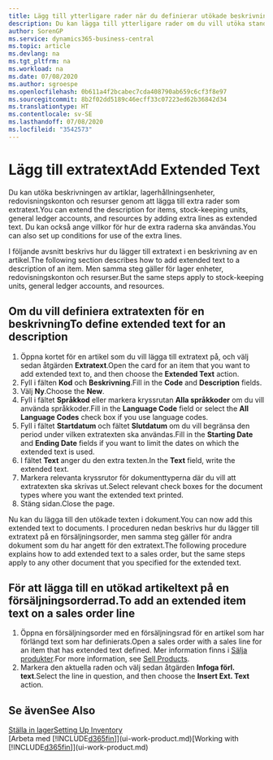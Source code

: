```yaml
---
title: Lägg till ytterligare rader när du definierar utökade beskrivningar
description: Du kan lägga till ytterligare rader om du vill utöka standardtexten som beskriver en artikel, ett redovisningskonto och andra data.
author: SorenGP
ms.service: dynamics365-business-central
ms.topic: article
ms.devlang: na
ms.tgt_pltfrm: na
ms.workload: na
ms.date: 07/08/2020
ms.author: sgroespe
ms.openlocfilehash: 0b611a4f2bcabec7cda408790ab659c6cf3f8e97
ms.sourcegitcommit: 8b2f02dd5189c46ecff33c07223ed62b36842d34
ms.translationtype: HT
ms.contentlocale: sv-SE
ms.lasthandoff: 07/08/2020
ms.locfileid: "3542573"
---
```

# <a name="add-extended-text"></a><span data-ttu-id="ac935-103">Lägg till extratext</span><span class="sxs-lookup"><span data-stu-id="ac935-103">Add Extended Text</span></span>

<span data-ttu-id="ac935-104">Du kan utöka beskrivningen av artiklar, lagerhållningsenheter, redovisningskonton och resurser genom att lägga till extra rader som extratext.</span><span class="sxs-lookup"><span data-stu-id="ac935-104">You can extend the description for items, stock-keeping units, general ledger accounts, and resources by adding extra lines as extended text.</span></span> <span data-ttu-id="ac935-105">Du kan också ange villkor för hur de extra raderna ska användas.</span><span class="sxs-lookup"><span data-stu-id="ac935-105">You can also set up conditions for use of the extra lines.</span></span>  

<span data-ttu-id="ac935-106">I följande avsnitt beskrivs hur du lägger till extratext i en beskrivning av en artikel.</span><span class="sxs-lookup"><span data-stu-id="ac935-106">The following section describes how to add extended text to a description of an item.</span></span> <span data-ttu-id="ac935-107">Men samma steg gäller för lager enheter, redovisningskonton och resurser.</span><span class="sxs-lookup"><span data-stu-id="ac935-107">But the same steps apply to stock-keeping units, general ledger accounts, and resources.</span></span>  

## <a name="to-define-extended-text-for-an-description"></a><span data-ttu-id="ac935-108">Om du vill definiera extratexten för en beskrivning</span><span class="sxs-lookup"><span data-stu-id="ac935-108">To define extended text for an description</span></span>

1. <span data-ttu-id="ac935-109">Öppna kortet för en artikel som du vill lägga till extratext på, och välj sedan åtgärden **Extratext**.</span><span class="sxs-lookup"><span data-stu-id="ac935-109">Open the card for an item that you want to add extended text to, and then choose the **Extended Text** action.</span></span>
2. <span data-ttu-id="ac935-110">Fyll i fälten **Kod** och **Beskrivning**.</span><span class="sxs-lookup"><span data-stu-id="ac935-110">Fill in the **Code** and **Description** fields.</span></span>
3. <span data-ttu-id="ac935-111">Välj **Ny**.</span><span class="sxs-lookup"><span data-stu-id="ac935-111">Choose the **New**.</span></span>
4. <span data-ttu-id="ac935-112">Fyll i fältet **Språkkod** eller markera kryssrutan **Alla språkkoder** om du vill använda språkkoder.</span><span class="sxs-lookup"><span data-stu-id="ac935-112">Fill in the **Language Code** field or select the **All Language Codes** check box if you use language codes.</span></span>
5. <span data-ttu-id="ac935-113">Fyll i fältet **Startdatum** och fältet **Slutdatum** om du vill begränsa den period under vilken extratexten ska användas.</span><span class="sxs-lookup"><span data-stu-id="ac935-113">Fill in the **Starting Date** and **Ending Date** fields if you want to limit the dates on which the extended text is used.</span></span>
6. <span data-ttu-id="ac935-114">I fältet **Text** anger du den extra texten.</span><span class="sxs-lookup"><span data-stu-id="ac935-114">In the **Text** field, write the extended text.</span></span>
7. <span data-ttu-id="ac935-115">Markera relevanta kryssrutor för dokumenttyperna där du vill att extratexten ska skrivas ut.</span><span class="sxs-lookup"><span data-stu-id="ac935-115">Select relevant check boxes for the document types where you want the extended text printed.</span></span>
8. <span data-ttu-id="ac935-116">Stäng sidan.</span><span class="sxs-lookup"><span data-stu-id="ac935-116">Close the page.</span></span>

<span data-ttu-id="ac935-117">Nu kan du lägga till den utökade texten i dokument.</span><span class="sxs-lookup"><span data-stu-id="ac935-117">You can now add this extended text to documents.</span></span> <span data-ttu-id="ac935-118">I proceduren nedan beskrivs hur du lägger till extratext på en försäljningsorder, men samma steg gäller för andra dokument som du har angett för den extratext.</span><span class="sxs-lookup"><span data-stu-id="ac935-118">The following procedure explains how to add extended text to a sales order, but the same steps apply to any other document that you specified for the extended text.</span></span>  

## <a name="to-add-an-extended-item-text-on-a-sales-order-line"></a><span data-ttu-id="ac935-119">För att lägga till en utökad artikeltext på en försäljningsorderrad.</span><span class="sxs-lookup"><span data-stu-id="ac935-119">To add an extended item text on a sales order line</span></span>

1. <span data-ttu-id="ac935-120">Öppna en försäljningsorder med en försäljningsrad för en artikel som har förlängd text som har definierats.</span><span class="sxs-lookup"><span data-stu-id="ac935-120">Open a sales order with a sales line for an item that has extended text defined.</span></span> <span data-ttu-id="ac935-121">Mer information finns i [Sälja produkter](sales-how-sell-products.md).</span><span class="sxs-lookup"><span data-stu-id="ac935-121">For more information, see [Sell Products](sales-how-sell-products.md).</span></span>
2. <span data-ttu-id="ac935-122">Markera den aktuella raden och välj sedan åtgärden **Infoga förl. text**.</span><span class="sxs-lookup"><span data-stu-id="ac935-122">Select the line in question, and then choose the **Insert Ext. Text** action.</span></span>

## <a name="see-also"></a><span data-ttu-id="ac935-123">Se även</span><span class="sxs-lookup"><span data-stu-id="ac935-123">See Also</span></span>

[<span data-ttu-id="ac935-124">Ställa in lager</span><span class="sxs-lookup"><span data-stu-id="ac935-124">Setting Up Inventory</span></span>](inventory-setup-inventory.md)  
<span data-ttu-id="ac935-125">[Arbeta med [!INCLUDE[d365fin](includes/d365fin_md.md)]](ui-work-product.md)</span><span class="sxs-lookup"><span data-stu-id="ac935-125">[Working with [!INCLUDE[d365fin](includes/d365fin_md.md)]](ui-work-product.md)</span></span>
